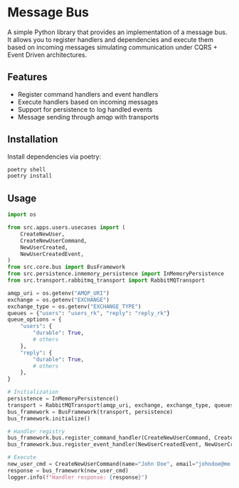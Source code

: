 # Message Bus

A simple Python library that provides an implementation of a message bus. It allows you to register handlers and dependencies and execute them based on incoming messages simulating communication under CQRS + Event Driven architectures.

## Features

- Register command handlers and event handlers
- Execute handlers based on incoming messages
- Support for persistence to log handled events
- Message sending through amqp with transports

## Installation

Install dependencies via poetry:
```bash
poetry shell
poetry install
```

## Usage

```python from message_bus_library import MessageBus
import os

from src.apps.users.usecases import (
    CreateNewUser,
    CreateNewUserCommand,
    NewUserCreated,
    NewUserCreatedEvent,
)
from src.core.bus import BusFramework
from src.persistence.inmemory_persistence import InMemoryPersistence
from src.transport.rabbitmq_transport import RabbitMQTransport

amqp_uri = os.getenv("AMQP_URI")
exchange = os.getenv("EXCHANGE")
exchange_type = os.getenv("EXCHANGE_TYPE")
queues = {"users": "users_rk", "reply": "reply_rk"}
queue_options = {
    "users": {
        "durable": True,
        # others
    },
    "reply": {
        "durable": True,
        # others
    },
}

# Initialization
persistence = InMemoryPersistence()
transport = RabbitMQTransport(amqp_uri, exchange, exchange_type, queues, queue_options)
bus_framework = BusFramework(transport, persistence)
bus_framework.initialize()

# Handler registry
bus_framework.bus.register_command_handler(CreateNewUserCommand, CreateNewUser)
bus_framework.bus.register_event_handler(NewUserCreatedEvent, NewUserCreated)

# Execute
new_user_cmd = CreateNewUserCommand(name="John Doe", email="johndoe@me.com")
response = bus_framework(new_user_cmd)
logger.info(f"Handler response: {response}")
```
